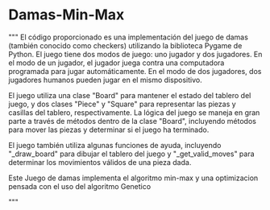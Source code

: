 # Damas-Min-Max

"""
El código proporcionado es una implementación del juego de damas (también conocido como checkers) utilizando la biblioteca Pygame de Python. El juego tiene dos modos de juego: uno jugador y dos jugadores. En el modo de un jugador, el jugador juega contra una computadora programada para jugar automáticamente. En el modo de dos jugadores, dos jugadores humanos pueden jugar en el mismo dispositivo.

El juego utiliza una clase "Board" para mantener el estado del tablero del juego, y dos clases "Piece" y "Square" para representar las piezas y casillas del tablero, respectivamente. La lógica del juego se maneja en gran parte a través de métodos dentro de la clase "Board", incluyendo métodos para mover las piezas y determinar si el juego ha terminado.

El juego también utiliza algunas funciones de ayuda, incluyendo "\_draw_board" para dibujar el tablero del juego y "\_get_valid_moves" para determinar los movimientos válidos de una pieza dada.

Este Juego de damas implementa el algoritmo min-max y una optimizacion pensada con el uso del algoritmo Genetico 

"""
